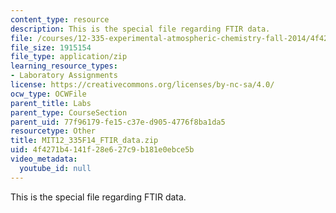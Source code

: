 ```yaml
---
content_type: resource
description: This is the special file regarding FTIR data.
file: /courses/12-335-experimental-atmospheric-chemistry-fall-2014/4f4271b4141f28e627c9b181e0ebce5b_MIT12_335F14_FTIR_data.zip
file_size: 1915154
file_type: application/zip
learning_resource_types:
- Laboratory Assignments
license: https://creativecommons.org/licenses/by-nc-sa/4.0/
ocw_type: OCWFile
parent_title: Labs
parent_type: CourseSection
parent_uid: 77f96179-fe15-c37e-d905-4776f8ba1da5
resourcetype: Other
title: MIT12_335F14_FTIR_data.zip
uid: 4f4271b4-141f-28e6-27c9-b181e0ebce5b
video_metadata:
  youtube_id: null
---
```

This is the special file regarding FTIR data.